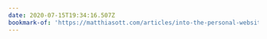 ```yaml
---
date: 2020-07-15T19:34:16.507Z
bookmark-of: 'https://matthiasott.com/articles/into-the-personal-website-verse'
---
```


